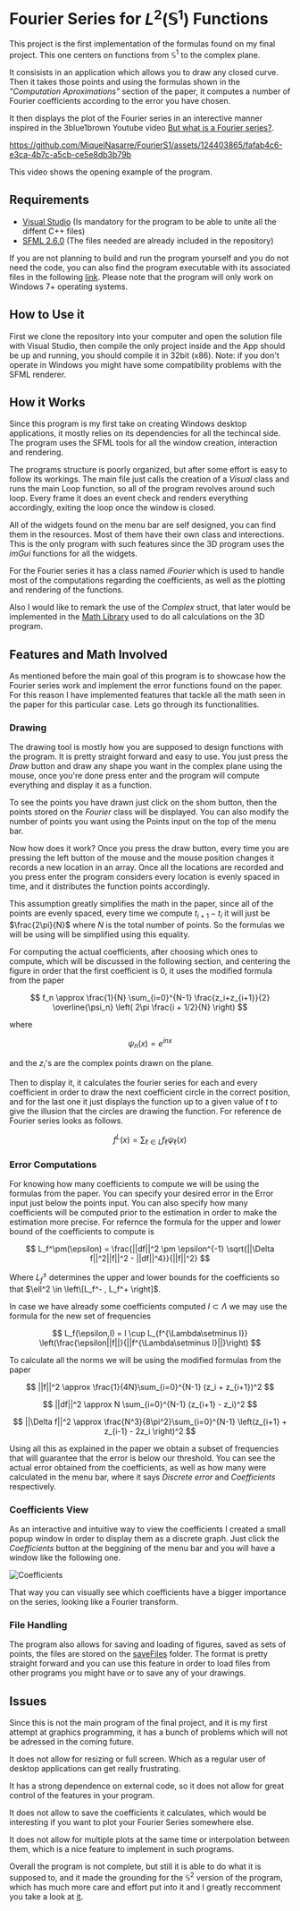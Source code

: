 # Fourier Series for $L^2(\mathbb{S}^1)$ Functions

This project is the first implementation of the formulas found on my final project. 
This one centers on functions from $\mathbb{S}^1$ to the complex plane.

It consisists in an application which allows you to draw any closed curve. Then it takes those 
points and using the formulas shown in the *"Computation Aproximations"* section of the 
paper, it computes a number of Fourier coefficients according to the error you have chosen. 

It then displays the plot of the Fourier series in an interective manner inspired in the 3blue1brown 
Youtube video [But what is a Fourier series?](https://www.youtube.com/watch?v=r6sGWTCMz2k&t=376s). 

https://github.com/MiquelNasarre/FourierS1/assets/124403865/fafab4c6-e3ca-4b7c-a5cb-ce5e8db3b79b

This video shows the opening example of the program.

## Requirements
- [Visual Studio](https://visualstudio.com) (Is mandatory for the program to be able to unite all the diffent C++ files)
- [SFML 2.6.0](https://www.sfml-dev.org/download.php) (The files needed are already included in the repository)

If you are not planning to build and run the program yourself and you do not need the code, you can also find the 
program executable with its associated files in the following [link](). Please note that the program will only work on 
Windows 7+ operating systems.

## How to Use it
First we clone the repository into your computer and open the solution file with Visual Studio, then compile the only
project inside and the App should be up and running, you should compile it in 32bit (x86).
Note: if you don't operate in Windows you might have some compatibility problems with the SFML renderer.

## How it Works
Since this program is my first take on creating Windows desktop applications, it mostly relies on its dependencies for 
all the techincal side. The program uses the SFML tools for all the window creation, interaction and rendering.

The programs structure is poorly organized, but after some effort is easy to follow its workings. The 
main file just calls the creation of a *Visual* class and runs the main Loop function, so all of the 
program revolves around such loop. Every frame it does an event check and renders everything accordingly, 
exiting the loop once the window is closed.

All of the widgets found on the menu bar are self designed, you can find them in the resources. Most 
of them have their own class and interections. This is the only program with such features since the 
3D program uses the *imGui* functions for all the widgets.

For the Fourier series it has a class named *iFourier* which is used to handle most of the computations 
regarding the coefficients, as well as the plotting and rendering of the functions.

Also I would like to remark the use of the *Complex* struct, that later would be implemented in the 
[Math Library](https://github.com/MiquelNasarre/Math) used to do all calculations on the 3D program.

## Features and Math Involved
As mentioned before the main goal of this program is to showcase how the Fourier series work and implement 
the error functions found on the paper. For this reason I have implemented features that tackle all the 
math seen in the paper for this particular case. Lets go through its functionalities.

### Drawing
The drawing tool is mostly how you are supposed to design functions with the program. It is pretty straight 
forward and easy to use. You just press the *Draw* button and draw any shape you want in the complex plane 
using the mouse, once you're done press enter and the program will compute everything and display it as a 
function.

To see the points you have drawn just click on the shom button, then the points stored on the *Fourier* class will be displayed. 
You can also modify the number of points you want using the Points input on the top of the menu bar.

Now how does it work? Once you press the draw button, every time you are pressing the left button of the mouse 
and the mouse position changes it records a new location in an array. Once all the locations are recorded and you press 
enter the program considers every location is evenly spaced in time, and it distributes the function points accordingly. 

This assumption greatly simplifies the math in the paper, since all of the points are evenly spaced, every time we compute 
$t_{i+1} -t_i$ it will just be $\frac{2\pi}{N}$ where $N$ is the total number of points. So the formulas we will be using 
will be simplified using this equality.

For computing the actual coefficients, after choosing which ones to compute, which will be discussed in the following 
section, and centering the figure in order that the first coefficient is $0$, it uses the modified formula from the paper

$$
f_n \approx \frac{1}{N} \sum_{i=0}^{N-1} \frac{z_i+z_{i+1}}{2} \overline{\psi_n} \left( 2\pi \frac{i + 1/2}{N} \right)
$$

where

$$
\psi_n (x) = e^{inx}
$$

and the $z_i$'s are the complex points drawn on the plane. 

Then to display it, it calculates the fourier series for each and 
every coefficient in order to draw the next coefficient circle in the correct position, and for the last one it just displays 
the function up to a given value of $t$ to give the illusion that the circles are drawing the function. For reference de Fourier 
series looks as follows.

$$
f^L (x) = \sum_{\ell\in L} f_\ell \psi_\ell (x)
$$


### Error Computations
For knowing how many coefficients to compute we will be using the formulas from the paper. You can specify your desired error 
in the Error input just below the points input. You can also specify how many coefficients will be computed prior to the estimation 
in order to make the estimation more precise. For refernce the formula for the upper and lower bound of the coefficients to compute 
is

$$
L_f^\pm(\epsilon) = \frac{||df||^2 \pm \epsilon^{-1}
\sqrt{||\Delta f||^2||f||^2 - ||df||^4}}{||f||^2}
$$

Where $L_f^\pm$ determines the upper and lower bounds for the coefficients so that $\ell^2 \in \left\[L_f^- , L_f^+ \right]$.

In case we have already some coefficients computed $I\subset\Lambda$ we may use the formula for the new set of frequencies

$$
L_f(\epsilon,I) = I \cup L_{f^{\Lambda\setminus I}}
\left(\frac{\epsilon||f||}{||f^{\Lambda\setminus I}||}\right)
$$

To calculate all the norms we will be using the modified formulas from the paper

$$
||f||^2 \approx \frac{1}{4N}\sum_{i=0}^{N-1} (z_i + z_{i+1})^2
$$

$$
||df||^2 \approx N \sum_{i=0}^{N-1} (z_{i+1} - z_i)^2
$$

$$
||\Delta f||^2 \approx 
\frac{N^3}{8\pi^2}\sum_{i=0}^{N-1} \left(z_{i+1} + z_{i-1} - 2z_i \right)^2
$$

Using all this as explained in the paper we obtain a subset of frequencies that will guarantee that the error is 
below our threshold. You can see the actual error obtained from the coefficients, as well as how many were calculated 
in the menu bar, where it says *Discrete error* and *Coefficients* respectively.

### Coefficients View
As an interactive and intuitive way to view the coefficients I created a small popup window in order to display them 
as a discrete graph. Just click the *Coefficients* button at the beggining of the menu bar and you will have a window 
like the following one.

![Coefficients](https://github.com/MiquelNasarre/FourierS1/assets/124403865/4f3d4d9e-b7b8-4ab3-8586-d8ba743114a8)

That way you can visually see which coefficients have a bigger importance on the series, looking like a Fourier transform.

### File Handling
The program also allows for saving and loading of figures, saved as sets of points, the files are stored on the 
[saveFiles](https://github.com/MiquelNasarre/FourierS1/tree/master/Fourier/saveFiles) folder. The format is pretty 
straight forward and you can use this feature in order to load files from other programs you might have or to save 
any of your drawings.

## Issues
Since this is not the main program of the final project, and it is my first attempt at graphics programming, it has 
a bunch of problems which will not be adressed in the coming future.

It does not allow for resizing or full screen. Which as a regular user of desktop applications can get really frustrating.

It has a strong dependence on external code, so it does not allow for great control of the features in your program.

It does not allow to save the coefficients it calculates, which would be interesting if you want to plot your Fourier Series somewhere else.

It does not allow for multiple plots at the same time or interpolation between them, which is a nice feature to implement in such programs.

Overall the program is not complete, but still it is able to do what it is supposed to, and it made the grounding for 
the $\mathbb{S}^2$ version of the program, which has much more care and effort put into it and I greatly reccomment you take a look at [it]().
